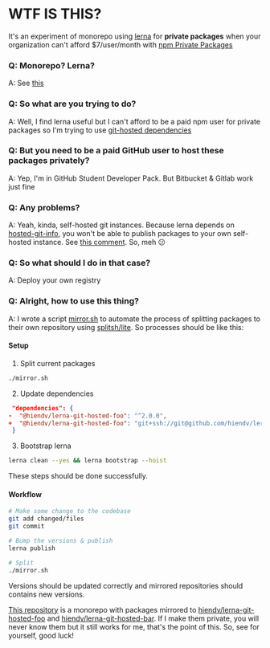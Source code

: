 # WTF IS THIS?
It's an experiment of monorepo using [lerna](https://github.com/lerna/lerna) for **private packages** when your organization can't afford $7/user/month with [npm Private Packages](https://www.npmjs.com/pricing)

### Q: Monorepo? Lerna?
A: See [this](https://github.com/lerna/lerna#about)

### Q: So what are you trying to do?
A: Well, I find lerna useful but I can't afford to be a paid npm user for private packages so I'm trying to use [git-hosted dependencies](https://github.com/lerna/lerna#git-hosted-dependencies)

### Q: But you need to be a paid GitHub user to host these packages privately?
A: Yep, I'm in GitHub Student Developer Pack. But Bitbucket & Gitlab work just fine

### Q: Any problems?
A: Yeah, kinda, self-hosted git instances. Because lerna depends on [hosted-git-info](https://www.npmjs.com/package/hosted-git-info), you won't be able to publish packages to your own self-hosted instance. See [this comment](https://github.com/npm/hosted-git-info/issues/27#issuecomment-400072894). So, meh :confused:

### Q: So what should I do in that case?
A: Deploy your own registry

### Q: Alright, how to use this thing?
A: I wrote a script [mirror.sh](mirror.sh) to automate the process of splitting packages to their own repository using [splitsh/lite](https://github.com/splitsh/lite). So processes should be like this:

#### Setup
1. Split current packages
```bash
./mirror.sh
```

2. Update dependencies
```json
 "dependencies": {
-  "@hiendv/lerna-git-hosted-foo": "^2.0.0",
+  "@hiendv/lerna-git-hosted-foo": "git+ssh://git@github.com/hiendv/lerna-git-hosted-foo.git#semver:^2.0.0"
 }
```

3. Bootstrap lerna
```bash
lerna clean --yes && lerna bootstrap --hoist
```

These steps should be done successfully.

#### Workflow
```bash
# Make some change to the codebase
git add changed/files
git commit

# Bump the versions & publish
lerna publish

# Split
./mirror.sh
```
Versions should be updated correctly and mirrored repositories should contains new versions.

[This repository](https://github.com/hiendv/lerna-git-hosted) is a monorepo with packages mirrored to [hiendv/lerna-git-hosted-foo](https://github.com/hiendv/lerna-git-hosted-foo) and [hiendv/lerna-git-hosted-bar](https://github.com/hiendv/lerna-git-hosted-bar). If I make them private, you will never know them but it still works for me, that's the point of this. So, see for yourself, good luck!